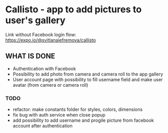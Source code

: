 # Callisto - app to add pictures to user's gallery

Link without Facebook login flow: https://expo.io/@svitlanaiefremova/callisto

## WHAT IS DONE

- Authentication with Facebook
- Possibility to add photo from camera and camera roll to the app gallery
- User account page with possibility to fill username field and make user avatar (from camera or camera roll)

### TODO

 - refactor: make constants folder for styles, colors, dimensions
 - fix bug with auth service when close popup
 - add possibility to add username and progile picture from facebook account after authentication
